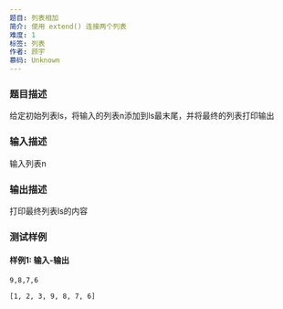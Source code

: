 ```yaml
---
题目: 列表相加
简介: 使用 extend() 连接两个列表
难度: 1
标签: 列表
作者: 顾宇
慕码: Unknown
---
```


### 题目描述

给定初始列表ls，将输入的列表n添加到ls最末尾，并将最终的列表打印输出

### 输入描述

输入列表n

### 输出描述

打印最终列表ls的内容

### 测试样例

#### 样例1: 输入-输出

```
9,8,7,6
```

```
[1, 2, 3, 9, 8, 7, 6]
```

